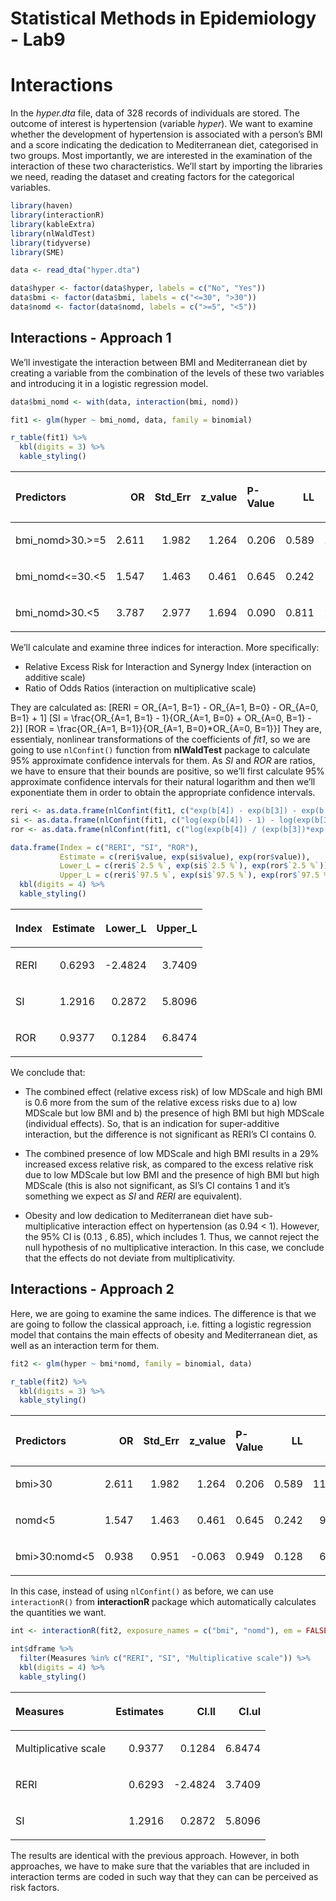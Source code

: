 Statistical Methods in Epidemiology - Lab9
================

# Interactions

In the *hyper.dta* file, data of 328 records of individuals are stored.
The outcome of interest is hypertension (variable *hyper*). We want to
examine whether the development of hypertension is associated with a
person’s BMI and a score indicating the dedication to Mediterranean
diet, categorised in two groups. Most importantly, we are interested in
the examination of the interaction of these two characteristics. We’ll
start by importing the libraries we need, reading the dataset and
creating factors for the categorical variables.

``` r
library(haven)
library(interactionR)
library(kableExtra)
library(nlWaldTest)
library(tidyverse)
library(SME)
```

``` r
data <- read_dta("hyper.dta")

data$hyper <- factor(data$hyper, labels = c("No", "Yes"))
data$bmi <- factor(data$bmi, labels = c("<=30", ">30"))
data$nomd <- factor(data$nomd, labels = c(">=5", "<5"))
```

## Interactions - Approach 1

We’ll investigate the interaction between BMI and Mediterranean diet by
creating a variable from the combination of the levels of these two
variables and introducing it in a logistic regression model.

``` r
data$bmi_nomd <- with(data, interaction(bmi, nomd))

fit1 <- glm(hyper ~ bmi_nomd, data, family = binomial)

r_table(fit1) %>%
  kbl(digits = 3) %>%
  kable_styling()
```

<table class="table" style="margin-left: auto; margin-right: auto;">

<thead>

<tr>

<th style="text-align:left;">

Predictors

</th>

<th style="text-align:right;">

OR

</th>

<th style="text-align:right;">

Std\_Err

</th>

<th style="text-align:right;">

z\_value

</th>

<th style="text-align:left;">

P-Value

</th>

<th style="text-align:right;">

LL

</th>

<th style="text-align:right;">

UL

</th>

</tr>

</thead>

<tbody>

<tr>

<td style="text-align:left;">

bmi\_nomd\>30.\>=5

</td>

<td style="text-align:right;">

2.611

</td>

<td style="text-align:right;">

1.982

</td>

<td style="text-align:right;">

1.264

</td>

<td style="text-align:left;">

0.206

</td>

<td style="text-align:right;">

0.589

</td>

<td style="text-align:right;">

11.565

</td>

</tr>

<tr>

<td style="text-align:left;">

bmi\_nomd\<=30.\<5

</td>

<td style="text-align:right;">

1.547

</td>

<td style="text-align:right;">

1.463

</td>

<td style="text-align:right;">

0.461

</td>

<td style="text-align:left;">

0.645

</td>

<td style="text-align:right;">

0.242

</td>

<td style="text-align:right;">

9.878

</td>

</tr>

<tr>

<td style="text-align:left;">

bmi\_nomd\>30.\<5

</td>

<td style="text-align:right;">

3.787

</td>

<td style="text-align:right;">

2.977

</td>

<td style="text-align:right;">

1.694

</td>

<td style="text-align:left;">

0.090

</td>

<td style="text-align:right;">

0.811

</td>

<td style="text-align:right;">

17.681

</td>

</tr>

</tbody>

</table>

We’ll calculate and examine three indices for interaction. More
specifically:

  - Relative Excess Risk for Interaction and Synergy Index (interaction
    on additive scale)
  - Ratio of Odds Ratios (interaction on multiplicative scale)

They are calculated as:
\[RERI = OR_{A=1, B=1} - OR_{A=1, B=0} - OR_{A=0, B=1} + 1\]
\[SI = \frac{OR_{A=1, B=1} - 1}{OR_{A=1, B=0} + OR_{A=0, B=1} - 2}\]
\[ROR = \frac{OR_{A=1, B=1}}{OR_{A=1, B=0}*OR_{A=0, B=1}}\] They are,
essentialy, nonlinear transformations of the coefficients of *fit1*, so
we are going to use `nlConfint()` function from **nlWaldTest** package
to calculate 95% approximate confidence intervals for them. As *SI* and
*ROR* are ratios, we have to ensure that their bounds are positive, so
we’ll first calculate 95% approximate confidence intervals for their
natural logarithm and then we’ll exponentiate them in order to obtain
the appropriate confidence intervals.

``` r
reri <- as.data.frame(nlConfint(fit1, c("exp(b[4]) - exp(b[3]) - exp(b[2]) + 1")))
si <- as.data.frame(nlConfint(fit1, c("log(exp(b[4]) - 1) - log(exp(b[3]) + exp(b[2]) - 2)")))
ror <- as.data.frame(nlConfint(fit1, c("log(exp(b[4]) / (exp(b[3])*exp(b[2])))")))

data.frame(Index = c("RERI", "SI", "ROR"),
           Estimate = c(reri$value, exp(si$value), exp(ror$value)),
           Lower_L = c(reri$`2.5 %`, exp(si$`2.5 %`), exp(ror$`2.5 %`)),
           Upper_L = c(reri$`97.5 %`, exp(si$`97.5 %`), exp(ror$`97.5 %`))) %>%
  kbl(digits = 4) %>%
  kable_styling()
```

<table class="table" style="margin-left: auto; margin-right: auto;">

<thead>

<tr>

<th style="text-align:left;">

Index

</th>

<th style="text-align:right;">

Estimate

</th>

<th style="text-align:right;">

Lower\_L

</th>

<th style="text-align:right;">

Upper\_L

</th>

</tr>

</thead>

<tbody>

<tr>

<td style="text-align:left;">

RERI

</td>

<td style="text-align:right;">

0.6293

</td>

<td style="text-align:right;">

\-2.4824

</td>

<td style="text-align:right;">

3.7409

</td>

</tr>

<tr>

<td style="text-align:left;">

SI

</td>

<td style="text-align:right;">

1.2916

</td>

<td style="text-align:right;">

0.2872

</td>

<td style="text-align:right;">

5.8096

</td>

</tr>

<tr>

<td style="text-align:left;">

ROR

</td>

<td style="text-align:right;">

0.9377

</td>

<td style="text-align:right;">

0.1284

</td>

<td style="text-align:right;">

6.8474

</td>

</tr>

</tbody>

</table>

We conclude that:

  - The combined effect (relative excess risk) of low MDScale and high
    BMI is 0.6 more from the sum of the relative excess risks due to a)
    low MDScale but low BMI and b) the presence of high BMI but high
    MDScale (individual effects). So, that is an indication for
    super-additive interaction, but the difference is not significant as
    RERI’s CI contains 0.

  - The combined presence of low MDScale and high BMI results in a 29%
    increased excess relative risk, as compared to the excess relative
    risk due to low MDScale but low BMI and the presence of high BMI but
    high MDScale (this is also not significant, as SI’s CI contains 1
    and it’s something we expect as *SI* and *RERI* are equivalent).

  - Obesity and low dedication to Mediterranean diet have
    sub-multiplicative interaction effect on hypertension (as 0.94 \<
    1). However, the 95% CI is (0.13 , 6.85), which includes 1. Thus, we
    cannot reject the null hypothesis of no multiplicative interaction.
    In this case, we conclude that the effects do not deviate from
    multiplicativity.

## Interactions - Approach 2

Here, we are going to examine the same indices. The difference is that
we are going to follow the classical approach, i.e. fitting a logistic
regression model that contains the main effects of obesity and
Mediterranean diet, as well as an interaction term for them.

``` r
fit2 <- glm(hyper ~ bmi*nomd, family = binomial, data)

r_table(fit2) %>%
  kbl(digits = 3) %>%
  kable_styling()
```

<table class="table" style="margin-left: auto; margin-right: auto;">

<thead>

<tr>

<th style="text-align:left;">

Predictors

</th>

<th style="text-align:right;">

OR

</th>

<th style="text-align:right;">

Std\_Err

</th>

<th style="text-align:right;">

z\_value

</th>

<th style="text-align:left;">

P-Value

</th>

<th style="text-align:right;">

LL

</th>

<th style="text-align:right;">

UL

</th>

</tr>

</thead>

<tbody>

<tr>

<td style="text-align:left;">

bmi\>30

</td>

<td style="text-align:right;">

2.611

</td>

<td style="text-align:right;">

1.982

</td>

<td style="text-align:right;">

1.264

</td>

<td style="text-align:left;">

0.206

</td>

<td style="text-align:right;">

0.589

</td>

<td style="text-align:right;">

11.565

</td>

</tr>

<tr>

<td style="text-align:left;">

nomd\<5

</td>

<td style="text-align:right;">

1.547

</td>

<td style="text-align:right;">

1.463

</td>

<td style="text-align:right;">

0.461

</td>

<td style="text-align:left;">

0.645

</td>

<td style="text-align:right;">

0.242

</td>

<td style="text-align:right;">

9.878

</td>

</tr>

<tr>

<td style="text-align:left;">

bmi\>30:nomd\<5

</td>

<td style="text-align:right;">

0.938

</td>

<td style="text-align:right;">

0.951

</td>

<td style="text-align:right;">

\-0.063

</td>

<td style="text-align:left;">

0.949

</td>

<td style="text-align:right;">

0.128

</td>

<td style="text-align:right;">

6.847

</td>

</tr>

</tbody>

</table>

In this case, instead of using `nlConfint()` as before, we can use
`interactionR()` from **interactionR** package which automatically
calculates the quantities we want.

``` r
int <- interactionR(fit2, exposure_names = c("bmi", "nomd"), em = FALSE)

int$dframe %>%
  filter(Measures %in% c("RERI", "SI", "Multiplicative scale")) %>%
  kbl(digits = 4) %>%
  kable_styling()
```

<table class="table" style="margin-left: auto; margin-right: auto;">

<thead>

<tr>

<th style="text-align:left;">

Measures

</th>

<th style="text-align:right;">

Estimates

</th>

<th style="text-align:right;">

CI.ll

</th>

<th style="text-align:right;">

CI.ul

</th>

</tr>

</thead>

<tbody>

<tr>

<td style="text-align:left;">

Multiplicative scale

</td>

<td style="text-align:right;">

0.9377

</td>

<td style="text-align:right;">

0.1284

</td>

<td style="text-align:right;">

6.8474

</td>

</tr>

<tr>

<td style="text-align:left;">

RERI

</td>

<td style="text-align:right;">

0.6293

</td>

<td style="text-align:right;">

\-2.4824

</td>

<td style="text-align:right;">

3.7409

</td>

</tr>

<tr>

<td style="text-align:left;">

SI

</td>

<td style="text-align:right;">

1.2916

</td>

<td style="text-align:right;">

0.2872

</td>

<td style="text-align:right;">

5.8096

</td>

</tr>

</tbody>

</table>

The results are identical with the previous approach. However, in both
approaches, we have to make sure that the variables that are included in
interaction terms are coded in such way that they can can be perceived
as risk factors.
